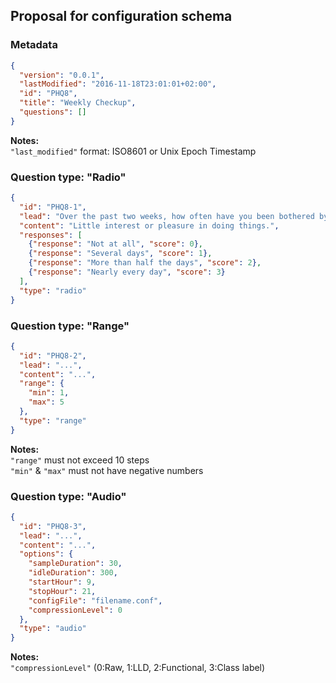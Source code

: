 ## Proposal for configuration schema

### Metadata
```json
{
  "version": "0.0.1",
  "lastModified": "2016-11-18T23:01:01+02:00",
  "id": "PHQ8",
  "title": "Weekly Checkup",
  "questions": []
}
```
**Notes:**  
`"last_modified"` format: ISO8601 or Unix Epoch Timestamp

### Question type: "Radio"
```json
{
  "id": "PHQ8-1",
  "lead": "Over the past two weeks, how often have you been bothered by any of the following problems?",
  "content": "Little interest or pleasure in doing things.",
  "responses": [
    {"response": "Not at all", "score": 0},
    {"response": "Several days", "score": 1},
    {"response": "More than half the days", "score": 2},
    {"response": "Nearly every day", "score": 3}
  ],
  "type": "radio"
}
```

### Question type: "Range"
```json
{
  "id": "PHQ8-2",
  "lead": "...",
  "content": "...",
  "range": {
    "min": 1,
    "max": 5
  },
  "type": "range"
}
```
**Notes:**  
`"range"` must not exceed 10 steps  
`"min"` & `"max"` must not have negative numbers  

### Question type: "Audio"
```json
{
  "id": "PHQ8-3",
  "lead": "...",
  "content": "...",
  "options": {
    "sampleDuration": 30,
    "idleDuration": 300,
    "startHour": 9,
    "stopHour": 21,
    "configFile": "filename.conf",
    "compressionLevel": 0
  },
  "type": "audio"
}
```
**Notes:**  
`"compressionLevel"` (0:Raw, 1:LLD, 2:Functional, 3:Class label)

